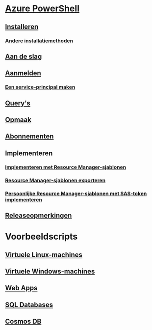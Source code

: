 # [Azure PowerShell](../overview.md)
## [Installeren](../install-azurerm-ps.md)
### [Andere installatiemethoden](../other-install.md)
## [Aan de slag](../get-started-azureps.md)
## [Aanmelden](../authenticate-azureps.md)
### [Een service-principal maken](../create-azure-service-principal-azureps.md)
## [Query's](../queries-azureps.md)
## [Opmaak](../formatting-output.md)
## [Abonnementen](../manage-subscriptions-azureps.md)

## Implementeren
### [Implementeren met Resource Manager-sjablonen](/azure/azure-resource-manager/resource-group-template-deploy)
### [Resource Manager-sjablonen exporteren](/azure/azure-resource-manager/resource-manager-export-template-powershell)
### [Persoonlijke Resource Manager-sjablonen met SAS-token implementeren](/azure/azure-resource-manager/resource-manager-powershell-sas-token)

## [Releaseopmerkingen](release-notes-azureps.md)

# Voorbeeldscripts
## [Virtuele Linux-machines](/azure/virtual-machines/linux/powershell-samples?toc=%2fpowershell%2fmodule%2ftoc.json)
## [Virtuele Windows-machines](/azure/virtual-machines/windows/powershell-samples?toc=%2fpowershell%2fmodule%2ftoc.json)
## [Web Apps](/azure/app-service-web/app-service-powershell-samples?toc=%2fpowershell%2fmodule%2ftoc.json)
## [SQL Databases](/azure/sql-database/sql-database-powershell-samples?toc=%2fpowershell%2fmodule%2ftoc.json)
## [Cosmos DB](/azure/cosmos-db/powershell-samples?toc=%2fpowershell%2fmodules%2ftoc.json)
